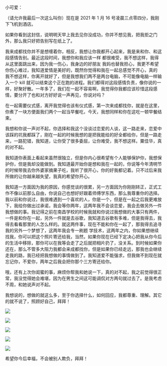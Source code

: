 小可爱：

（请允许我最后一次这么叫你）现在是 2021 年 1 月 16 号凌晨三点零四分，我刚下飞机到酒店。

如果你看到这封信，说明明天早上我去见你没成功，你并不想见我，把我拒之门外，那么我只好把告别写在纸上了。

我来成都找你并不是想缠着你，相反，我想让你我都开心起来，我是来和你、和这段感情告别。最近这段时间，我想你和我应该一样 都很难受，我不想这样，我得从这里面跳出来，因为我一伤心，我身边的好朋友 我妈也替我担心，我更不希望你伤心难过，我知道爱情是美好的，既然你觉得和我在一起总感觉不开心，真的 我不想这样，你离开就好了，但是我想我们两不是两台电脑，不可能像电脑一样输入一个 kill 就可以结束这个正在跑的进程。我们都得对这段感情负责，像你说的一样，好聚好散。一年多了，我们在一起不容易啊，我觉得你我都应该珍惜这段感情，要分开了也和对方好好说一声再见，你说对吗？

在一起需要仪式感，离开我觉得也该有仪式感，第一次来成都找你，就是在这里，你煮了一块方便面我们两个一起当早餐吃，今天，我想同样和你在这吃一顿早餐结束。

我想和你说一声对不起，你选择和我这个没谈过恋爱的人谈，这一路走来，恋爱中该踩的坑我都踩了，刚在一起的时候我想的是把我能给的好全都给你，但是一路走来，一路犯错，我知道，让你受了很多委屈，让你难受，我不想这样。粟佳华，真的对不起。

我知道你表面上看起来虽然很独立，但是你内心很希望有个人能够保护你，我想保护你，但是我却没能做到。我知道最开始你是想和我在一起的，你说等今年清明节的时候带我去你外婆家摘果子吃，我听了很开心，你的好我都记着。只不过后来我所做的让你越来越失望，我真的希望你开心。

我知道一方面因为我的原因，你感觉谈的很累，另一方面因为你刚刚转正，正式工作不像以前那么自由，你说自己也想好好跟着师傅学东西，那么我尊重你的选择。 我以前和你说过，我很难遇到一个喜欢的人，你是一个，但是在一起之后我更难放下，我给你做出过承诺，我会等你两年，这两年我不会谈恋爱，我会去做另外一件我想做的事。我记得之前在南昌学校的时候我就和你说过我想做的大事只有两件，一件是和你在一起，另外一件就是去谷歌，我知道去谷歌有多难，但是我得去，我得去看看那里的人怎么样的。就这两件事，现在不能和你在一起了，那我得去追寻我的另外一个梦想了，这两年我会专一刷题 学技术，这两年之内，你如果想继续找我，你可以把这个照片寄还给我，当然，如果你现在已经下定决心把我从你今后的生活中移除，那你可以在我等会走了之后就把相片扔了，没关系。到时候如果你还在，那么不管多大阻力我都会来成都找你，但是如果你已经走远，那我也会继续走我的路，我已经把我想做的事情做到了。我知道爱不能强求，但我做不到现在就忘记你，不爱你，两年之后我会把你那个三方寄还给你。

哦，还有上次你闺蜜的事，麻烦你帮我和她说一下，真的对不起，我之前觉得很正常，我没觉得她会难堪，因为在男生之间这可能调侃对方两句就过去了。是我考虑不周，和她说声对不起。

我想说的，想做的就这么多，至于你选择什么，如何回应，我都尊重、理解。其它的就不说了，照顾好自己，拜拜！

![](https://winterliublog.oss-cn-beijing.aliyuncs.com/winterliu-notes/%E7%B2%9F%E4%BD%B3%E5%8D%8E/IMG_5054.JPG)

![](https://winterliublog.oss-cn-beijing.aliyuncs.com/winterliu-notes/%E7%B2%9F%E4%BD%B3%E5%8D%8E/IMG_5055.JPG)

![](https://winterliublog.oss-cn-beijing.aliyuncs.com/winterliu-notes/%E7%B2%9F%E4%BD%B3%E5%8D%8E/IMG_5045.JPG)

![](https://winterliublog.oss-cn-beijing.aliyuncs.com/winterliu-notes/%E7%B2%9F%E4%BD%B3%E5%8D%8E/IMG_5056.JPG)

![](https://winterliublog.oss-cn-beijing.aliyuncs.com/winterliu-notes/%E7%B2%9F%E4%BD%B3%E5%8D%8E/IMG_5040.JPG)

希望你今后幸福，不会被别人欺负，拜拜！